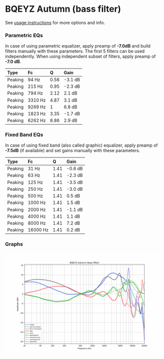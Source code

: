 # BQEYZ Autumn (bass filter)
See [usage instructions](https://github.com/jaakkopasanen/AutoEq#usage) for more options and info.

### Parametric EQs
In case of using parametric equalizer, apply preamp of **-7.0dB** and build filters manually
with these parameters. The first 5 filters can be used independently.
When using independent subset of filters, apply preamp of **-7.0 dB**.

| Type    | Fc      |    Q | Gain    |
|:--------|:--------|:-----|:--------|
| Peaking | 94 Hz   | 0.56 | -3.1 dB |
| Peaking | 215 Hz  | 0.95 | -2.3 dB |
| Peaking | 794 Hz  | 2.12 | 2.1 dB  |
| Peaking | 3310 Hz | 4.87 | 3.1 dB  |
| Peaking | 9269 Hz | 1    | 6.8 dB  |
| Peaking | 1823 Hz | 3.35 | -1.7 dB |
| Peaking | 6262 Hz | 8.86 | 2.9 dB  |

### Fixed Band EQs
In case of using fixed band (also called graphic) equalizer, apply preamp of **-7.5dB**
(if available) and set gains manually with these parameters.

| Type    | Fc       |    Q | Gain    |
|:--------|:---------|:-----|:--------|
| Peaking | 31 Hz    | 1.41 | -0.6 dB |
| Peaking | 63 Hz    | 1.41 | -2.3 dB |
| Peaking | 125 Hz   | 1.41 | -3.5 dB |
| Peaking | 250 Hz   | 1.41 | -3.0 dB |
| Peaking | 500 Hz   | 1.41 | 0.5 dB  |
| Peaking | 1000 Hz  | 1.41 | 1.5 dB  |
| Peaking | 2000 Hz  | 1.41 | -1.1 dB |
| Peaking | 4000 Hz  | 1.41 | 1.1 dB  |
| Peaking | 8000 Hz  | 1.41 | 7.2 dB  |
| Peaking | 16000 Hz | 1.41 | 0.2 dB  |

### Graphs
![](./BQEYZ%20Autumn%20(bass%20filter).png)